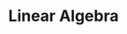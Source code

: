 ---
title: "Linear Algebra"
layout: category
permalink: /math/lin/
author_profile: true
taxonomy: Linear Algebra
sidebar:
  nav: "categories"
---